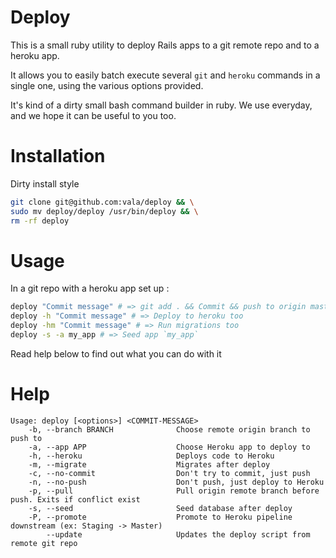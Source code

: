 # Deploy

This is a small ruby utility to deploy Rails apps to a git remote repo and to a
heroku app.

It allows you to easily batch execute several `git` and `heroku` commands in
a single one, using the various options provided.

It's kind of a dirty small bash command builder in ruby.
We use everyday, and we hope it can be useful to you too.

# Installation

Dirty install style

```bash
git clone git@github.com:vala/deploy && \
sudo mv deploy/deploy /usr/bin/deploy && \
rm -rf deploy
```

# Usage

In a git repo with a heroku app set up :

```bash
deploy "Commit message" # => git add . && Commit && push to origin master
deploy -h "Commit message" # => Deploy to heroku too
deploy -hm "Commit message" # => Run migrations too
deploy -s -a my_app # => Seed app `my_app`
```

Read help below to find out what you can do with it

# Help

```
Usage: deploy [<options>] <COMMIT-MESSAGE>
    -b, --branch BRANCH              Choose remote origin branch to push to
    -a, --app APP                    Choose Heroku app to deploy to
    -h, --heroku                     Deploys code to Heroku
    -m, --migrate                    Migrates after deploy
    -c, --no-commit                  Don't try to commit, just push
    -n, --no-push                    Don't push, just deploy to Heroku
    -p, --pull                       Pull origin remote branch before push. Exits if conflict exist
    -s, --seed                       Seed database after deploy
    -P, --promote                    Promote to Heroku pipeline downstream (ex: Staging -> Master)
        --update                     Updates the deploy script from remote git repo
```

